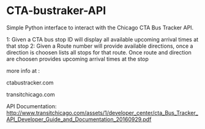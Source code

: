 # CTA-bustraker-API
Simple Python interface to interact with the Chicago CTA Bus Tracker API.

1: Given a CTA bus stop ID will display all available upcoming arrival times at that stop
2: Given a Route number will provide available directions, once a direction is choosen lists all stops for that route. Once route and direction are choosen provides upcoming arrival times at the stop



more info at : 

  ctabustracker.com  
  
  transitchicago.com  
  
              
API Documentation:
  http://www.transitchicago.com/assets/1/developer_center/cta_Bus_Tracker_API_Developer_Guide_and_Documentation_20160929.pdf
